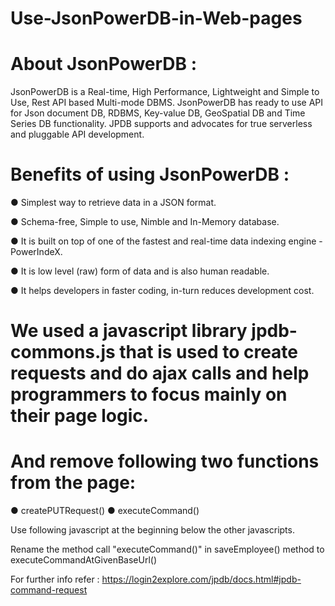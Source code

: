 # Use-JsonPowerDB-in-Web-pages

# About JsonPowerDB :
JsonPowerDB is a Real-time, High Performance, Lightweight and Simple to Use, Rest API based Multi-mode DBMS. JsonPowerDB has ready to use API for Json document DB, RDBMS, Key-value DB, GeoSpatial DB and Time Series DB functionality. JPDB supports and advocates for true serverless and pluggable API development.

# Benefits of using JsonPowerDB :
● Simplest way to retrieve data in a JSON format.

● Schema-free, Simple to use, Nimble and In-Memory database.

● It is built on top of one of the fastest and real-time data indexing engine - PowerIndeX.

● It is low level (raw) form of data and is also human readable.

● It helps developers in faster coding, in-turn reduces development cost.


# We used a javascript library jpdb-commons.js that is used to create requests and do ajax calls and help programmers to focus mainly on their page logic.

# And remove following two functions from the page: 
● createPUTRequest()
● executeCommand()

Use following javascript at the beginning below the other javascripts.


Rename the method call "executeCommand()" in saveEmployee() method to executeCommandAtGivenBaseUrl()

For further info refer : https://login2explore.com/jpdb/docs.html#jpdb-command-request

